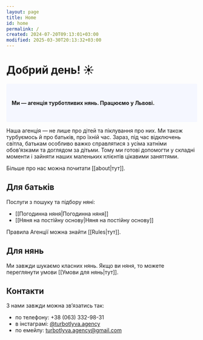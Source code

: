 ```yaml
---
layout: page
title: Home
id: home
permalink: /
created: 2024-07-20T09:13:01+03:00
modified: 2025-03-30T20:13:32+03:00
---
```


# Добрий день! ☀️ 

<p style="padding: 3em 1em; background: #f5f7ff; border-radius: 4px;">
  <b>Ми — агенція турботливих нянь. Працюємо у Львові.</b> 
  
  Наша агенція — не лише про дітей та піклування про них. Ми також турбуємось й про батьків, про їхній час. Зараз, під час відключень світла, батькам особливо важко справлятися з усіма хатніми обов’язками та доглядом за дітьми. Тому ми готові допомогти у складні моменти і зайняти наших маленьких клієнтів цікавими заняттями.
  
  Більше про нас можна почитати [[about|тут]]. 
</p>

## Для батьків 

Послуги з пошуку та підбору няні:
- [[Погодинна няня|Погодинна няня]]
- [[Няня на постійну основу|Няня на постійну основу]]

Правила Агенції можна знайти [[Rules|тут]].
## Для нянь

Ми завжди шукаємо класних нянь. Якщо ви няня, то можете переглянути умови [[Умови для нянь|тут]].

## Контакти

З нами завжди можна звʼязатись так:
- по телефону: +38 (063) 332-98-31
- в інстаграмі: [@turbotlyva.agency](https://www.instagram.com/turbotlyva.agency/)
- по емейлу: turbotlyva.agency@gmail.com


<style>
  .wrapper {
    max-width: 46em;
  }
</style>
